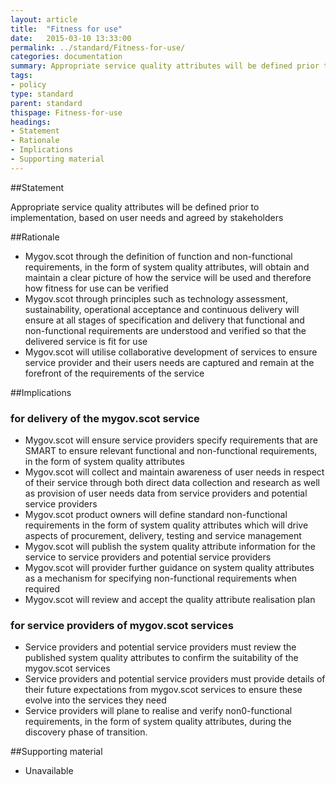 ```yaml
---
layout: article
title:  "Fitness for use"
date:   2015-03-10 13:33:00
permalink: ../standard/Fitness-for-use/ 
categories: documentation
summary: Appropriate service quality attributes will be defined prior to implementation, based on user needs and agreed by stakeholders
tags: 
- policy
type: standard
parent: standard
thispage: Fitness-for-use
headings:
- Statement
- Rationale
- Implications
- Supporting material
---
```


##Statement

Appropriate service quality attributes will be defined prior to implementation, based on user needs and agreed by stakeholders

##Rationale

* Mygov.scot through the definition of function and non-functional requirements, in the form of system quality attributes, will obtain and maintain a clear picture of how the service will be used and therefore how fitness for use can be verified
* Mygov.scot through principles such as technology assessment, sustainability, operational acceptance and continuous delivery will ensure at all stages of specification and delivery that functional and non-functional requirements are understood and verified so that the delivered service is fit for use
* Mygov.scot will utilise collaborative development of services to ensure service provider and their users needs are captured and remain at the forefront of the requirements of the service

##Implications

### for delivery of the mygov.scot service

* Mygov.scot will ensure service providers specify requirements that are SMART to ensure relevant functional and non-functional requirements, in the form of system quality attributes
* Mygov.scot will collect and maintain awareness of user needs in respect of their service through both direct data collection and research as well as provision of user needs data from service providers and potential service providers
* Mygov.scot product owners will define standard non-functional requirements in the form of system quality attributes which will drive aspects of procurement, delivery, testing and service management
* Mygov.scot will publish the system quality attribute information for the service to service providers and potential service providers
* Mygov.scot will provider further guidance on system quality attributes as a mechanism for specifying non-functional requirements when required
* Mygov.scot will review and accept the quality attribute realisation plan

### for service providers of mygov.scot services

* Service providers and potential service providers must review the published system quality attributes to confirm the suitability of the mygov.scot services
* Service providers and potential service providers must provide details of their future expectations from mygov.scot services to ensure these evolve into the services they need
* Service providers will plane to realise and verify non0-functional requirements, in the form of system quality attributes, during the discovery phase of transition.

##Supporting material

- Unavailable
